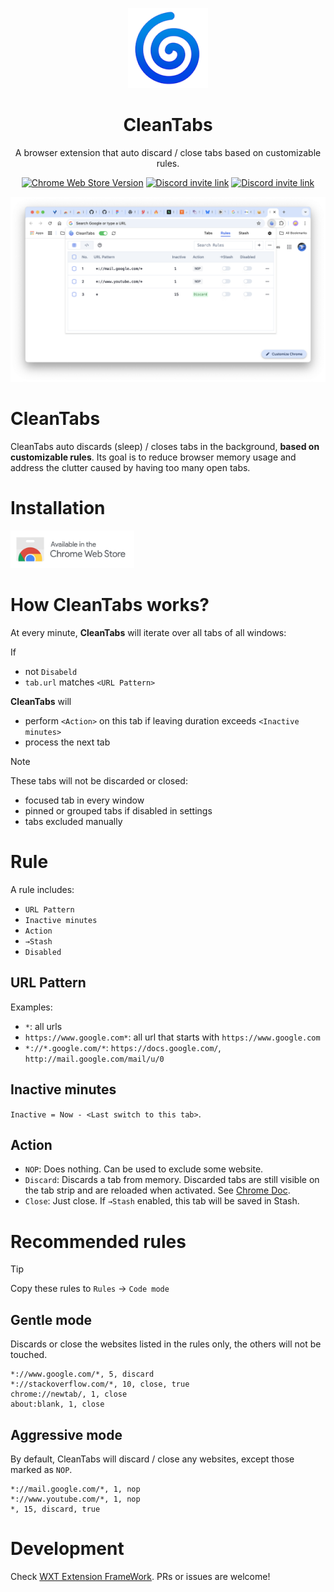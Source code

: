 <p align="center">
  <img src="https://github.com/heyppen/CleanTabs/blob/main/public/logo.png?raw=true" alt="Logo" width="128"/>
  <br />
  <h1 align="center">CleanTabs</h1>
</p>
<div align="center">
  <p>A browser extension that auto discard / close tabs based on customizable rules.</p>
  <p>
    <a href="https://chromewebstore.google.com/detail/cleantabs/dhafadjcaeeklhlbbfeomgdgpkafdmig" target="_blank"><img alt="Chrome Web Store Version" src="https://img.shields.io/chrome-web-store/v/dhafadjcaeeklhlbbfeomgdgpkafdmig?style=flat-square&color=green"></a>
    <a href="https://discord.gg/NY8B8YcE" target="_blank"><img alt="Discord invite link" src="https://img.shields.io/badge/chat-Discord-blue?style=flat-square&logo=discord" /></a>
    <a href="https://x.com/ppen_cc" target="_blank"><img alt="Discord invite link" src="https://img.shields.io/badge/follow-Twitter-blue?style=flat-square&logo=x" /></a>
  </p>
</div>

![shot-rules.png](https://github.com/heyppen/CleanTabs/blob/main/doc/shot-rules.png?raw=true)

# CleanTabs

CleanTabs  auto discards (sleep) / closes tabs in the background, **based on customizable rules**. Its goal is to reduce browser memory usage and address the clutter caused by having too many open tabs.

# Installation

<a href="https://chromewebstore.google.com/detail/cleantabs/dhafadjcaeeklhlbbfeomgdgpkafdmig" target="_blank"><img src="https://github.com/heyppen/CleanTabs/blob/main/doc/chrome-web-store-badge.png?raw=true" alt="Chrome Web Store Badge" height="60px"/></a>

# How CleanTabs works?

At every minute, **CleanTabs** will iterate over all tabs of all windows:

If 
- not `Disabeld`
- `tab.url` matches `<URL Pattern>`

**CleanTabs** will
- perform `<Action>` on this tab if leaving duration exceeds `<Inactive minutes>`
- process the next tab

> [!NOTE]
> These tabs will not be discarded or closed:
> - focused tab in every window
> - pinned or grouped tabs if disabled in settings
> - tabs excluded manually


# Rule

A rule includes:

- `URL Pattern`
- `Inactive minutes`
- `Action`
- `→Stash`
- `Disabled`


## URL Pattern

Examples:

- `*`: all urls
- `https://www.google.com*`: all url that starts with `https://www.google.com`
- `*://*.google.com/*`: `https://docs.google.com/`, `http://mail.google.com/mail/u/0`

## Inactive minutes

`Inactive = Now - <Last switch to this tab>`. 


## Action
- `NOP`: Does nothing. Can be used to exclude some website.
- `Discard`: Discards a tab from memory. Discarded tabs are still visible on the tab strip and are reloaded when activated. See [Chrome Doc](https://developer.chrome.com/docs/extensions/reference/api/tabs#method-discard).
- `Close`: Just close. If  `→Stash` enabled, this tab will be saved in Stash.

# Recommended rules

> [!TIP]
> Copy these rules to `Rules` -> `Code mode`

## Gentle mode

Discards or close the websites listed in the rules only, the others will not be touched.
```
*://www.google.com/*, 5, discard
*://stackoverflow.com/*, 10, close, true
chrome://newtab/, 1, close
about:blank, 1, close
```

## Aggressive mode

By default, CleanTabs will discard / close any websites, except those marked as `NOP`.
```
*://mail.google.com/*, 1, nop
*://www.youtube.com/*, 1, nop
*, 15, discard, true
```

# Development

Check [WXT Extension FrameWork](https://wxt.dev/). PRs or issues are welcome!
